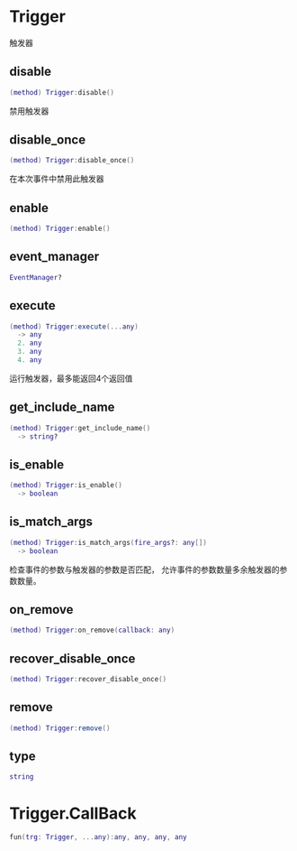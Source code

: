 # Trigger

触发器

## disable

```lua
(method) Trigger:disable()
```

禁用触发器
## disable_once

```lua
(method) Trigger:disable_once()
```

在本次事件中禁用此触发器
## enable

```lua
(method) Trigger:enable()
```

## event_manager

```lua
EventManager?
```

## execute

```lua
(method) Trigger:execute(...any)
  -> any
  2. any
  3. any
  4. any
```

 运行触发器，最多能返回4个返回值
## get_include_name

```lua
(method) Trigger:get_include_name()
  -> string?
```

## is_enable

```lua
(method) Trigger:is_enable()
  -> boolean
```

## is_match_args

```lua
(method) Trigger:is_match_args(fire_args?: any[])
  -> boolean
```

 检查事件的参数与触发器的参数是否匹配，
 允许事件的参数数量多余触发器的参数数量。
## on_remove

```lua
(method) Trigger:on_remove(callback: any)
```

## recover_disable_once

```lua
(method) Trigger:recover_disable_once()
```

## remove

```lua
(method) Trigger:remove()
```

## type

```lua
string
```


# Trigger.CallBack


```lua
fun(trg: Trigger, ...any):any, any, any, any
```


